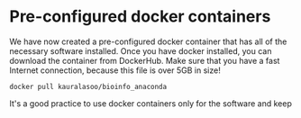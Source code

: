 # Pre-configured docker containers
We have now created a pre-configured docker container that has all of the necessary software installed. Once you have docker installed, you can download the container from DockerHub. Make sure that you have a fast Internet connection, because this file is over 5GB in size!

	docker pull kauralasoo/bioinfo_anaconda

It's a good practice to use docker containers only for the software and keep 

<!--stackedit_data:
eyJoaXN0b3J5IjpbMTQ5MzU2OTI0XX0=
-->